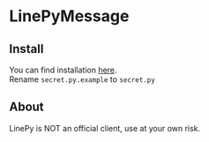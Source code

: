# LinePyMessage
## Install
You can find installation [here](https://github.com/fadhiilrachman/line-py).  
Rename ```secret.py.example``` to ```secret.py```
## About
LinePy is NOT an official client, use at your own risk.  
